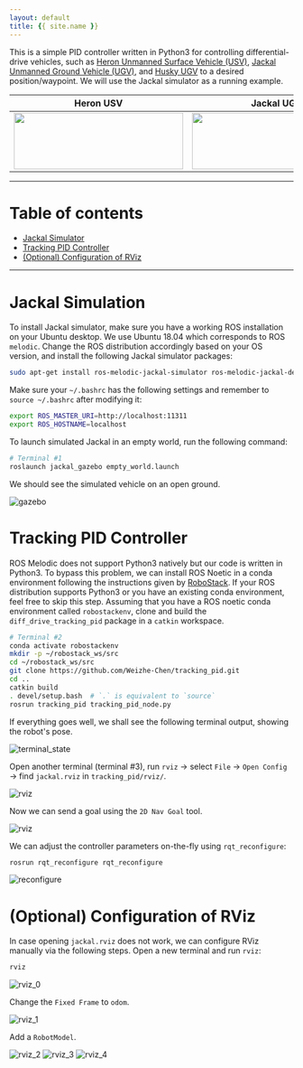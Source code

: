 ```yaml
---
layout: default
title: {{ site.name }}
---
```


This is a simple PID controller written in Python3 for controlling differential-drive vehicles, such as [Heron Unmanned Surface Vehicle (USV)](https://www.clearpathrobotics.com/assets/guides/melodic/heron/index.html), [Jackal Unmanned Ground Vehicle (UGV)](http://www.clearpathrobotics.com/assets/guides/noetic/jackal/), and [Husky UGV](https://www.clearpathrobotics.com/assets/guides/kinetic/husky/index.html) to a desired position/waypoint. We will use the Jackal simulator as a running example.

Heron USV | Jackal UGV | Husky UGV
:-------------------------:|:-------------------------:|:-------------------------:
<img src="https://www.clearpathrobotics.com/assets/guides/melodic/heron/_images/heron_banner.jpg" width="300" height="100"/> |  <img src="http://www.clearpathrobotics.com/assets/guides/noetic/jackal/_images/jackal_banner.png" width="300" height="100"/> | <img src="https://www.clearpathrobotics.com/assets/guides/kinetic/husky/_images/TJM_5949_00001.jpg" width="300" height="100"/>

---

# Table of contents

* [Jackal Simulator](#jackal)
* [Tracking PID Controller](#pid)
* [(Optional) Configuration of RViz](#rviz)

---

<a name="jackal"></a>

# Jackal Simulation

To install Jackal simulator, make sure you have a working ROS installation on your Ubuntu desktop. We use Ubuntu 18.04 which corresponds to ROS `melodic`. Change the ROS distribution accordingly based on your OS version, and install the following Jackal simulator packages:

```bash
sudo apt-get install ros-melodic-jackal-simulator ros-melodic-jackal-desktop ros-melodic-jackal-navigation
```

Make sure your `~/.bashrc` has the following settings and remember to `source ~/.bashrc` after modifying it:

```bash
export ROS_MASTER_URI=http://localhost:11311
export ROS_HOSTNAME=localhost
```

To launch simulated Jackal in an empty world, run the following command:

```bash
# Terminal #1
roslaunch jackal_gazebo empty_world.launch
```

We should see the simulated vehicle on an open ground.

![gazebo](./assets/gazebo.png)


<a name="pid"></a>

# Tracking PID Controller

ROS Melodic does not support Python3 natively but our code is written in Python3. To bypass this problem, we can install ROS Noetic in a conda environment following the instructions given by [RoboStack](https://github.com/RoboStack/ros-noetic). If your ROS distribution supports Python3 or you have an existing conda environment, feel free to skip this step. Assuming that you have a ROS noetic conda environment called `robostackenv`, clone and build the `diff_drive_tracking_pid` package in a `catkin` workspace.

```bash
# Terminal #2
conda activate robostackenv
mkdir -p ~/robostack_ws/src
cd ~/robostack_ws/src
git clone https://github.com/Weizhe-Chen/tracking_pid.git
cd ..
catkin build
. devel/setup.bash  # `.` is equivalent to `source`
rosrun tracking_pid tracking_pid_node.py
```

If everything goes well, we shall see the following terminal output, showing the robot's pose.

![terminal_state](./assets/console_state.png)

Open another terminal (terminal #3), run `rviz` &rarr; select `File` &rarr; `Open Config` &rarr; find `jackal.rviz` in `tracking_pid/rviz/`.

![rviz](./assets/rviz.png)

Now we can send a goal using the `2D Nav Goal` tool.

![rviz](./assets/demo.gif)

We can adjust the controller parameters on-the-fly using `rqt_reconfigure`:

```bash
rosrun rqt_reconfigure rqt_reconfigure
```

![reconfigure](/assets/rqt_reconfigure.png)

<a name="rviz"></a>
# (Optional) Configuration of RViz

In case opening `jackal.rviz` does not work, we can configure RViz manually via the following steps. Open a new terminal and run `rviz`:

```bash
rviz
```

![rviz_0](./assets/rviz_0.png)

Change the `Fixed Frame` to `odom`.

![rviz_1](./assets/rviz_1.png)

Add a `RobotModel`.

![rviz_2](./assets/rviz_2.png)
![rviz_3](./assets/rviz_3.png)
![rviz_4](./assets/rviz_4.png)
